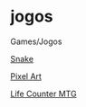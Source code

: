 

# jogos
Games/Jogos


<a href="https://lushotology.github.io/jogos/snake/" target="_blank">Snake</a> 

<a href="https://lushotology.github.io/jogos/pixel-art/" target="_blank">Pixel Art</a>

<a href="https://lushotology.github.io/jogos/life-counter" target="_blank">Life Counter MTG</a>